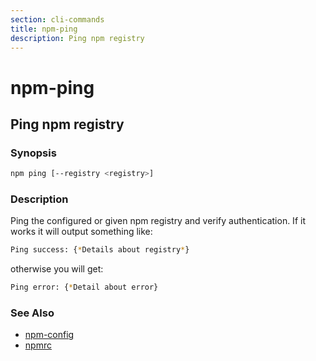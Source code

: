 ```yaml
---
section: cli-commands 
title: npm-ping
description: Ping npm registry
---
```


# npm-ping

## Ping npm registry

### Synopsis

```bash
npm ping [--registry <registry>]
```

### Description

Ping the configured or given npm registry and verify authentication.
If it works it will output something like:

```bash
Ping success: {*Details about registry*}
```
otherwise you will get:
```bash
Ping error: {*Detail about error}
```

### See Also

* [npm-config](/cli-commands/npm-config)
* [npmrc](/configuring-npm/npmrc)
